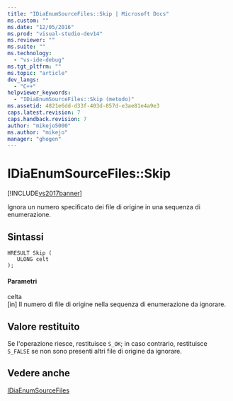 ```yaml
---
title: "IDiaEnumSourceFiles::Skip | Microsoft Docs"
ms.custom: ""
ms.date: "12/05/2016"
ms.prod: "visual-studio-dev14"
ms.reviewer: ""
ms.suite: ""
ms.technology: 
  - "vs-ide-debug"
ms.tgt_pltfrm: ""
ms.topic: "article"
dev_langs: 
  - "C++"
helpviewer_keywords: 
  - "IDiaEnumSourceFiles::Skip (metodo)"
ms.assetid: 4821e6dd-d33f-403d-857d-e3ae81e4a9e3
caps.latest.revision: 7
caps.handback.revision: 7
author: "mikejo5000"
ms.author: "mikejo"
manager: "ghogen"
---
```

# IDiaEnumSourceFiles::Skip
[!INCLUDE[vs2017banner](../../code-quality/includes/vs2017banner.md)]

Ignora un numero specificato dei file di origine in una sequenza di enumerazione.  
  
## Sintassi  
  
```cpp#  
HRESULT Skip (   
   ULONG celt  
);  
```  
  
#### Parametri  
 celta  
 \[in\]  Il numero di file di origine nella sequenza di enumerazione da ignorare.  
  
## Valore restituito  
 Se l'operazione riesce, restituisce `S_OK`; in caso contrario, restituisce  `S_FALSE` se non sono presenti altri file di origine da ignorare.  
  
## Vedere anche  
 [IDiaEnumSourceFiles](../../debugger/debug-interface-access/idiaenumsourcefiles.md)